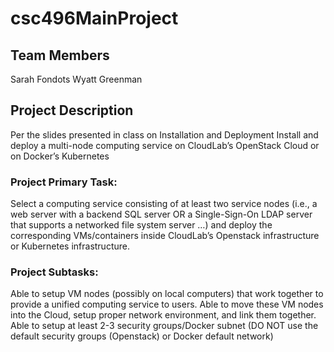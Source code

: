 # csc496MainProject

## Team Members
Sarah Fondots
Wyatt Greenman

## Project Description
Per the slides presented in class on Installation and Deployment
Install and deploy a multi-node computing service on CloudLab’s OpenStack Cloud or on Docker’s Kubernetes

### Project Primary Task: 
Select a computing service consisting of at least two service nodes (i.e., a web server with a backend SQL server OR a Single-Sign-On LDAP server that supports a networked file system server …) and deploy the corresponding VMs/containers inside CloudLab’s Openstack infrastructure or Kubernetes infrastructure. 
### Project Subtasks:
Able to setup VM nodes (possibly on local computers) that work together to provide a unified computing service to users. 
Able to move these VM nodes into the Cloud, setup proper network environment, and link them together. 
Able to setup at least 2-3 security groups/Docker subnet (DO NOT use the default security groups (Openstack) or Docker default network)
